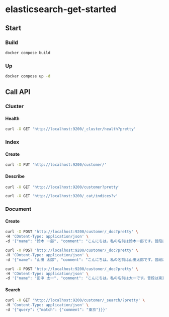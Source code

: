 elasticsearch-get-started
===

## Start

### Build

```bash
docker compose build
```

### Up

```bash
docker compose up -d
```

## Call API

### Cluster

#### Health

```bash
curl -X GET 'http://localhost:9200/_cluster/health?pretty'
```

### Index

#### Create

```bash
curl -X PUT 'http://localhost:9200/customer/'
```

#### Describe

```bash
curl -X GET 'http://localhost:9200/customer?pretty'
```

```bash
curl -X GET 'http://localhost:9200/_cat/indices?v'
```

### Document

#### Create

```bash
curl -X POST 'http://localhost:9200/customer/_doc?pretty' \
-H 'COntent-Type: application/json' \
-d '{"name": "鈴木 一郎", "comment": "こんにちは。私の名前は鈴木一郎です。普段はアメリカで仕事をしています。"}'

curl -X POST 'http://localhost:9200/customer/_doc?pretty' \
-H 'COntent-Type: application/json' \
-d '{"name": "山田 太郎", "comment": "こんにちは。私の名前は山田太郎です。普段は東京で仕事をしています。"}'

curl -X POST 'http://localhost:9200/customer/_doc?pretty' \
-H 'COntent-Type: application/json' \
-d '{"name": "田中 太一", "comment": "こんにちは。私の名前は太一です。普段は東京で遊んでいます。"}'
```

#### Search

```bash
curl -X GET 'http://localhost:9200/customer/_search/?pretty' \
-H 'Content-Type: application/json' \
-d '{"query": {"match": {"comment": "東京"}}}'
```